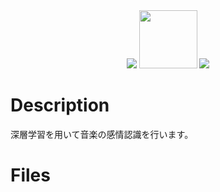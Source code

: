 <div align="center"></div>
<div align="center">
<img src="https://user-images.githubusercontent.com/49775901/177437930-5b03d608-56fb-4349-afb3-006e06ae7d4a.gif">
<img src="https://user-images.githubusercontent.com/49775901/177435525-71c41541-4b9a-4ae3-8e6a-996372167f56.png" height=93>
<img src="https://user-images.githubusercontent.com/49775901/177437930-5b03d608-56fb-4349-afb3-006e06ae7d4a.gif"></div>

# Description

深層学習を用いて音楽の感情認識を行います。

# Files


